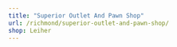 ```yaml
---
title: "Superior Outlet And Pawn Shop"
url: /richmond/superior-outlet-and-pawn-shop/
shop: Leiher
---
```

